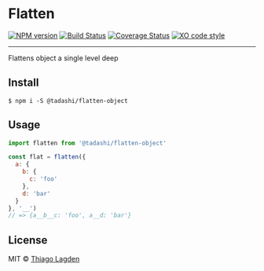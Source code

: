 # Flatten

[![NPM version][npm-img]][npm]
[![Build Status][ci-img]][ci]
[![Coverage Status][coveralls-img]][coveralls]
[![XO code style][xo-img]][xo]


[npm-img]:         https://img.shields.io/npm/v/@tadashi/flatten-object.svg
[npm]:             https://www.npmjs.com/package/@tadashi/flatten-object
[ci-img]:          https://travis-ci.org/lagden/flatten-object.svg
[ci]:              https://travis-ci.org/lagden/flatten-object
[coveralls-img]:   https://coveralls.io/repos/github/lagden/flatten-object/badge.svg?branch=master
[coveralls]:       https://coveralls.io/github/lagden/flatten-object?branch=master
[xo-img]:          https://img.shields.io/badge/code_style-XO-5ed9c7.svg
[xo]:              https://github.com/sindresorhus/xo

-----

Flattens object a single level deep

## Install

```
$ npm i -S @tadashi/flatten-object
```


## Usage

```js
import flatten from '@tadashi/flatten-object'

const flat = flatten({
  a: {
    b: {
      c: 'foo'
    },
    d: 'bar'
  }
}, '__')
// => {a__b__c: 'foo', a__d: 'bar'}
```


## License

MIT © [Thiago Lagden](https://github.com/lagden)

